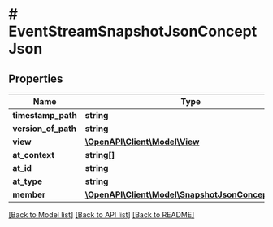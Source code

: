 # # EventStreamSnapshotJsonConceptJson

## Properties

Name | Type | Description | Notes
------------ | ------------- | ------------- | -------------
**timestamp_path** | **string** |  | [optional]
**version_of_path** | **string** |  | [optional]
**view** | [**\OpenAPI\Client\Model\View**](View.md) |  | [optional]
**at_context** | **string[]** |  | [optional]
**at_id** | **string** |  | [optional]
**at_type** | **string** |  | [optional]
**member** | [**\OpenAPI\Client\Model\SnapshotJsonConceptJson[]**](SnapshotJsonConceptJson.md) |  | [optional]

[[Back to Model list]](../../README.md#models) [[Back to API list]](../../README.md#endpoints) [[Back to README]](../../README.md)

